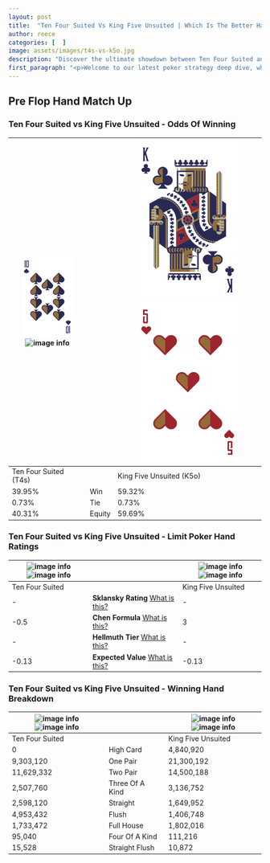 ```yaml
---
layout: post
title:  "Ten Four Suited Vs King Five Unsuited | Which Is The Better Hand In Poker? A Complete Guide"
author: reece
categories: [  ]
image: assets/images/t4s-vs-k5o.jpg
description: "Discover the ultimate showdown between Ten Four Suited and King Five Unsuited in poker! Uncover the odds, strategies, and scenarios where one hand triumphs over the other. Get ready to up your poker game with this thrilling analysis."
first_paragraph: "<p>Welcome to our latest poker strategy deep dive, where we're pitting two distinct hands against each other in a high-stakes showdown: Ten Four Suited vs King Five Unsuited.</p><p>In the dynamic world of poker, every decision counts, and knowing which hand holds the upper hand is key to your success at the table.</p><p>In this article, we'll dissect these two hands, explore the scenarios where one dominates the other, and equip you with the knowledge to make strategic choices that can tip the odds in your favor.</p><p>Get ready to unravel the intriguing dynamics of these poker hands and elevate your game to new heights.</p>"
---
```




[comment]: # (sp0)

## Pre Flop Hand Match Up

<div class="table hand-ratings" markdown="1"> 



### Ten Four Suited vs King Five Unsuited - Odds Of Winning


    
| ![image info](assets/images/hand1/T.png) ![image info](assets/images/hand1/4s.png) |  | ![image info](assets/images/hand2/K.png) ![image info](assets/images/hand2/5o.png) |
| -------- | -------- | -------- |
| Ten Four Suited (T4s) |  | King Five Unsuited (K5o) |
| 39.95% | Win | 59.32% |
| 0.73% | Tie | 0.73% |
| 40.31% | Equity | 59.69% |




[comment]: # (sp1)



### Ten Four Suited vs King Five Unsuited - Limit Poker Hand Ratings


    
| ![image info](https://www.riverpairs.com/assets/images/hand1/T.png) ![image info](https://www.riverpairs.com/assets/images/hand1/4s.png) |  | ![image info](https://www.riverpairs.com/assets/images/hand2/K.png) ![image info](https://www.riverpairs.com/assets/images/hand2/5o.png) |
| -------- | -------- | -------- |
| Ten Four Suited |  | King Five Unsuited |
| - | **Sklansky Rating** [What is this?](/sklansky-rating-explained) | - |
| -0.5 | **Chen Formula** [What is this?](/chen-formula-explained) | 3 |
| - | **Hellmuth Tier** [What is this?](/Hellmuth-tier-explained) | - |
| -0.13 | **Expected Value** [What is this?](/expected-value-explained) | -0.13 |




[comment]: # (sp2)



### Ten Four Suited vs King Five Unsuited - Winning Hand Breakdown


    
| ![image info](https://www.riverpairs.com/assets/images/hand1/T.png) ![image info](https://www.riverpairs.com/assets/images/hand1/4s.png) |  | ![image info](https://www.riverpairs.com/assets/images/hand2/K.png) ![image info](https://www.riverpairs.com/assets/images/hand2/5o.png) |
| -------- | -------- | -------- |
| Ten Four Suited |  | King Five Unsuited |
| 0 | High Card | 4,840,920 |
| 9,303,120 | One Pair | 21,300,192 |
| 11,629,332 | Two Pair | 14,500,188 |
| 2,507,760 | Three Of A Kind | 3,136,752 |
| 2,598,120 | Straight | 1,649,952 |
| 4,953,432 | Flush | 1,406,748 |
| 1,733,472 | Full House | 1,802,016 |
| 95,040 | Four Of A Kind | 111,216 |
| 15,528 | Straight Flush | 10,872 |




[comment]: # (sp3)



</div>

[comment]: # (sp4)



[comment]: # (sp5)

